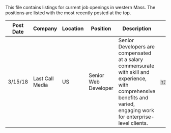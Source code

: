 This file contains listings for current job openings in western Mass. The positions are listed with the most recently posted at the top.

|Post Date|Company|Location|Position|Description|External Link(s)|
|---------|-------|--------|--------|-----------|----------------|
|3/15/18|Last Call Media|US|Senior Web Developer|Senior Developers are compensated at a salary commensurate with skill and experience, with comprehensive benefits and varied, engaging work for enterprise-level clients.|https://lastcallmedia.com/careers|
